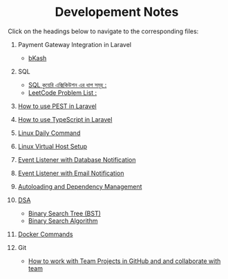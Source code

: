 <div align='center'>

# Developement Notes
</div>

Click on the headings below to navigate to the corresponding files:

1. Payment Gateway Integration in Laravel
    - [bKash](pages/bkash-integration.md)
    <!-- - [Stripe](pages/stripe-integration.md) -->

1. SQL
    - [SQL কুয়েরি এক্সিকিউশন এর ধাপ সমূহ :](pages/sql/SQL-কুয়েরি-এক্সিকিউশন-এর-ধাপ-সমূহ.md)
    - [LeetCode Problem List :](/pages/sql/leetcode-problem-list.md)

1. [How to use PEST in Laravel](pages/PEST-Laravel.md)

1. [How to use TypeScript in Laravel](pages/TypeScriptWithLaravel.md)

1. [Linux Daily Command](pages/LinuxDailyCommand.md)

1. [Linux Virtual Host Setup](pages/virtualhost.md)

1. [Event Listener with Database Notification](pages/Event-Listener-with-Database-Notification.md)

1. [Event Listener with Email Notification](pages/Event-Listener-with-Email-Notification.md)

1. [Autoloading and Dependency Management](pages/Composer-Autoloading-and-Dependency-Management.md)

1. [DSA]()
    - [Binary Search Tree (BST)](pages/dsa/BST.md)
    - [Binary Search Algorithm](pages/dsa/Binary-Search-Algorithm.md)

1. [Docker Commands](pages/docker.md)
1. Git
    - [How to work with Team Projects in GitHub and and collaborate with team]([pages/bkash-integration.md](https://www.youtube.com/watch?v=zCtL4E7MGbA))
